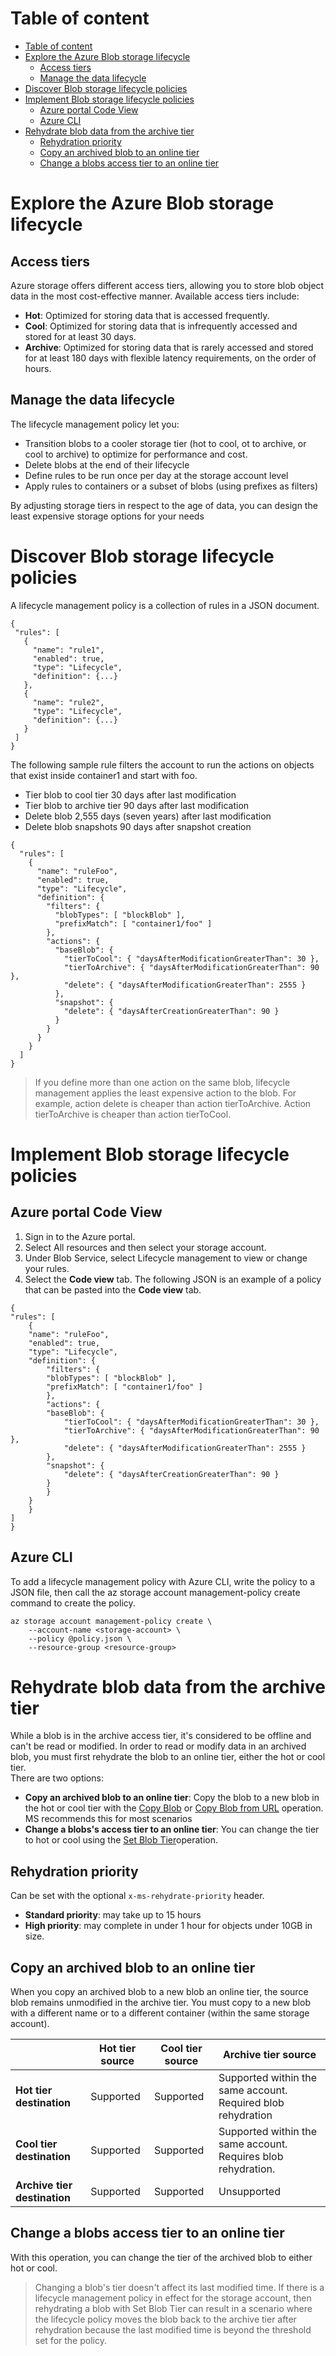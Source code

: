 # Table of content
- [Table of content](#table-of-content)
- [Explore the Azure Blob storage lifecycle](#explore-the-azure-blob-storage-lifecycle)
  - [Access tiers](#access-tiers)
  - [Manage the data lifecycle](#manage-the-data-lifecycle)
- [Discover Blob storage lifecycle policies](#discover-blob-storage-lifecycle-policies)
- [Implement Blob storage lifecycle policies](#implement-blob-storage-lifecycle-policies)
  - [Azure portal Code View](#azure-portal-code-view)
  - [Azure CLI](#azure-cli)
- [Rehydrate blob data from the archive tier](#rehydrate-blob-data-from-the-archive-tier)
  - [Rehydration priority](#rehydration-priority)
  - [Copy an archived blob to an online tier](#copy-an-archived-blob-to-an-online-tier)
  - [Change a blobs access tier to an online tier](#change-a-blobs-access-tier-to-an-online-tier)
# Explore the Azure Blob storage lifecycle
## Access tiers
Azure storage offers different access tiers, allowing you to store blob object data in the most cost-effective manner. Available access tiers include:

- **Hot**: Optimized for storing data that is accessed frequently.
- **Cool**: Optimized for storing data that is infrequently accessed and stored for at least 30 days.
- **Archive**: Optimized for storing data that is rarely accessed and stored for at least 180 days with flexible latency requirements, on the order of hours.

## Manage the data lifecycle
The lifecycle management policy let you:
- Transition blobs to a cooler storage tier (hot to cool, ot to archive, or cool to archive) to optimize for performance and cost.
- Delete blobs at the end of their lifecycle
- Define rules to be run once per day at the storage account level
- Apply rules to containers or a subset of blobs (using prefixes as filters)

 By adjusting storage tiers in respect to the age of data, you can design the least expensive storage options for your needs

 # Discover Blob storage lifecycle policies
 A lifecycle management policy is a collection of rules in a JSON document.
 ```
 {
  "rules": [
    {
      "name": "rule1",
      "enabled": true,
      "type": "Lifecycle",
      "definition": {...}
    },
    {
      "name": "rule2",
      "type": "Lifecycle",
      "definition": {...}
    }
  ]
}
```

The following sample rule filters the account to run the actions on objects that exist inside container1 and start with foo.

- Tier blob to cool tier 30 days after last modification
- Tier blob to archive tier 90 days after last modification
- Delete blob 2,555 days (seven years) after last modification
- Delete blob snapshots 90 days after snapshot creation

```
{
  "rules": [
    {
      "name": "ruleFoo",
      "enabled": true,
      "type": "Lifecycle",
      "definition": {
        "filters": {
          "blobTypes": [ "blockBlob" ],
          "prefixMatch": [ "container1/foo" ]
        },
        "actions": {
          "baseBlob": {
            "tierToCool": { "daysAfterModificationGreaterThan": 30 },
            "tierToArchive": { "daysAfterModificationGreaterThan": 90 },
            "delete": { "daysAfterModificationGreaterThan": 2555 }
          },
          "snapshot": {
            "delete": { "daysAfterCreationGreaterThan": 90 }
          }
        }
      }
    }
  ]
}
```

> If you define more than one action on the same blob, lifecycle management applies the least expensive action to the blob. For example, action delete is cheaper than action tierToArchive. Action tierToArchive is cheaper than action tierToCool.

# Implement Blob storage lifecycle policies

## Azure portal Code View
1. Sign in to the Azure portal.
2. Select All resources and then select your storage account.
3. Under Blob Service, select Lifecycle management to view or change your rules.
4. Select the **Code view** tab. The following JSON is an example of a policy that can be pasted into the **Code view** tab.

```
{
"rules": [
    {
    "name": "ruleFoo",
    "enabled": true,
    "type": "Lifecycle",
    "definition": {
        "filters": {
        "blobTypes": [ "blockBlob" ],
        "prefixMatch": [ "container1/foo" ]
        },
        "actions": {
        "baseBlob": {
            "tierToCool": { "daysAfterModificationGreaterThan": 30 },
            "tierToArchive": { "daysAfterModificationGreaterThan": 90 },
            "delete": { "daysAfterModificationGreaterThan": 2555 }
        },
        "snapshot": {
            "delete": { "daysAfterCreationGreaterThan": 90 }
        }
        }
    }
    }
]
}
```
## Azure CLI
To add a lifecycle management policy with Azure CLI, write the policy to a JSON file, then call the az storage account management-policy create command to create the policy.

```
az storage account management-policy create \
    --account-name <storage-account> \
    --policy @policy.json \
    --resource-group <resource-group>
```

# Rehydrate blob data from the archive tier
While a blob is in the archive access tier, it's considered to be offline and can't be read or modified. In order to read or modify data in an archived blob, you must first rehydrate the blob to an online tier, either the hot or cool tier.\
There are two options:
- **Copy an archived blob to an online tier**: Copy the blob to a new blob in the hot or cool tier with the [Copy Blob](https://docs.microsoft.com/en-us/rest/api/storageservices/copy-blob) or [Copy Blob from URL](https://docs.microsoft.com/en-us/rest/api/storageservices/copy-blob-from-url) operation. MS recommends this for most scenarios
- **Change a blobs's access tier to an online tier**: You can change the tier to hot or cool using the [Set Blob Tier](https://docs.microsoft.com/en-us/rest/api/storageservices/set-blob-tier)operation.

## Rehydration priority
Can be set with the optional `x-ms-rehydrate-priority` header.
- **Standard priority**: may take up to 15 hours 
- **High priority**: may complete in under 1 hour for objects under 10GB in size.

## Copy an archived blob to an online tier
When you copy an archived blob to a new blob an online tier, the source blob remains unmodified in the archive tier. You must copy to a new blob with a different name or to a different container (within the same storage account).

||Hot tier source|Cool tier source|Archive tier source|
|-|--------------|----------------|-------------------|
**Hot tier destination**|Supported|Supported|Supported within the same account. Required blob rehydration
**Cool tier destination**|Supported|Supported|Supported within the same account. Requires blob rehydration.
**Archive tier destination**|Supported|Supported|Unsupported

## Change a blobs access tier to an online tier
With this operation, you can change the tier of the archived blob to either hot or cool.

> Changing a blob's tier doesn't affect its last modified time. If there is a lifecycle management policy in effect for the storage account, then rehydrating a blob with Set Blob Tier can result in a scenario where the lifecycle policy moves the blob back to the archive tier after rehydration because the last modified time is beyond the threshold set for the policy.
